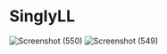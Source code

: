 # SinglyLL

![Screenshot (550)](https://user-images.githubusercontent.com/105083820/207936800-9fa3c51e-3ca0-48ad-b67d-d0a11cb5d43d.png)
![Screenshot (549)](https://user-images.githubusercontent.com/105083820/207936813-b35b2ae3-7fdc-4d57-bf26-1d797ac7b723.png)

